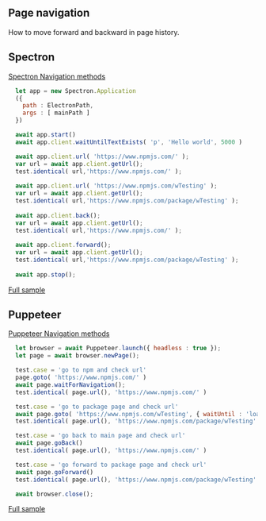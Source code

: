 ## Page navigation
How to move forward and backward in page history.

## Spectron
[Spectron Navigation methods](https://webdriver.io/docs/api/webdriver.html#navigateto)

```javascript
  let app = new Spectron.Application
  ({
    path : ElectronPath,
    args : [ mainPath ]
  })

  await app.start()
  await app.client.waitUntilTextExists( 'p', 'Hello world', 5000 )

  await app.client.url( 'https://www.npmjs.com/' );
  var url = await app.client.getUrl();
  test.identical( url,'https://www.npmjs.com/' );
  
  await app.client.url( 'https://www.npmjs.com/wTesting' );
  var url = await app.client.getUrl();
  test.identical( url,'https://www.npmjs.com/package/wTesting' );
  
  await app.client.back();
  var url = await app.client.getUrl();
  test.identical( url,'https://www.npmjs.com/' );
  
  await app.client.forward();
  var url = await app.client.getUrl();
  test.identical( url,'https://www.npmjs.com/package/wTesting' );
  
  await app.stop();
```
[Full sample](../../../../sample/spectron/Navigation.test.s)

## Puppeteer
[Puppeteer Navigation methods](https://pptr.dev/#?product=Puppeteer&version=v2.0.0&show=api-pagegoforwardoptions)

```javascript
  let browser = await Puppeteer.launch({ headless : true });
  let page = await browser.newPage();

  test.case = 'go to npm and check url'
  page.goto( 'https://www.npmjs.com/' )
  await page.waitForNavigation();
  test.identical( page.url(), 'https://www.npmjs.com/' )

  test.case = 'go to package page and check url'
  await page.goto( 'https://www.npmjs.com/wTesting', { waitUntil : 'load' } )
  test.identical( page.url(), 'https://www.npmjs.com/package/wTesting' )

  test.case = 'go back to main page and check url'
  await page.goBack()
  test.identical( page.url(), 'https://www.npmjs.com/' )

  test.case = 'go forward to package page and check url'
  await page.goForward()
  test.identical( page.url(), 'https://www.npmjs.com/package/wTesting' )

  await browser.close();
```
[Full sample](../../../../sample/puppeteer/Navigation.test.s)
